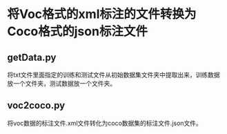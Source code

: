 # 将Voc格式的xml标注的文件转换为Coco格式的json标注文件

## getData.py

将txt文件里面指定的训练和测试文件从初始数据集文件夹中提取出来，训练数据放一个文件夹，测试数据放一个文件夹。

## voc2coco.py

将voc数据的标注文件.xml文件转化为coco数据集的标注文件.json文件。
